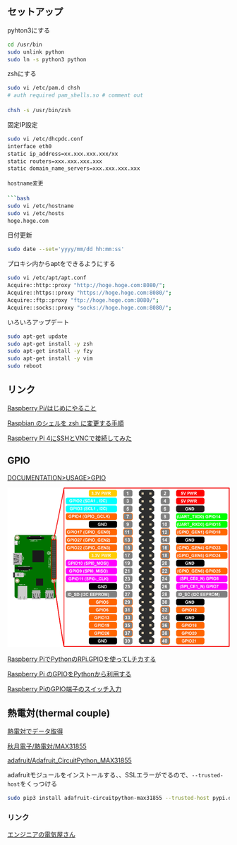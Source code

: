 ### 

## セットアップ

pyhton3にする

```bash
cd /usr/bin
sudo unlink python
sudo ln -s python3 python
```
zshにする

```bash
sudo vi /etc/pam.d chsh
# auth required pam_shells.so # comment out

chsh -s /usr/bin/zsh
```

固定IP設定

```bash
sudo vi /etc/dhcpdc.conf
interface eth0
static ip_address=xx.xxx.xxx.xxx/xx
static routers=xxx.xxx.xxx.xxx
static domain_name_servers=xxx.xxx.xxx.xxx

hostname変更

```bash
sudo vi /etc/hostname
sudo vi /etc/hosts
hoge.hoge.com
```

日付更新

```bash
sudo date --set='yyyy/mm/dd hh:mm:ss'
```

プロキシ内からaptをできるようにする

```bash
sudo vi /etc/apt/apt.conf
Acquire::http::proxy "http://hoge.hoge.com:8080/";
Acquire::https::proxy "https://hoge.hoge.com:8080/";
Acquire::ftp::proxy "ftp://hoge.hoge.com:8080/";
Acquire::socks::proxy "socks://hoge.hoge.com:8080/";
```

いろいろアップデート

```bash
sudo apt-get update
sudo apt-get install -y zsh
sudo apt-get install -y fzy
sudo apt-get install -y vim
sudo reboot
```


## リンク

[Raspberry Pi/はじめにやること](https://www.angelcurio.com/raspberrypi/?Raspberry%20Pi/%E3%81%AF%E3%81%98%E3%82%81%E3%81%AB%E3%82%84%E3%82%8B%E3%81%93%E3%81%A8)

[Raspbian のシェルを zsh に変更する手順](https://utano.jp/entry/2017/12/raspbian-zsh/)

[Raspberry Pi 4にSSHとVNCで接続してみた](https://dev.classmethod.jp/articles/raspberry-pi-4-ssh-vnc-remote/)

## GPIO

[DOCUMENTATION>USAGE>GPIO](https://www.raspberrypi.org/documentation/usage/gpio/)

![](image/raspberrypi-gpio-04.png)

[Raspberry PiでPythonのRPi.GPIOを使ってLチカする](https://qiita.com/masato/items/715e28e0c0c945a54297)

[Raspberry Pi のGPIOをPythonから利用する](https://qiita.com/maoutokagura/items/9aef5e23167ce2bc1d10)

[Raspberry PiのGPIO端子のスイッチ入力](https://qiita.com/rockhopper-penguin/items/fd3fe09cdbd04b2a5f86)

## 熱電対(thermal couple)

[熱電対でデータ取得](https://qiita.com/tm_nagoya/items/501b558dab5f427e1d98)

[秋月電子/熱電対/MAX31855](https://akizukidenshi.com/catalog/g/gM-12101/)

[adafruit/Adafruit_CircuitPython_MAX31855](https://github.com/adafruit/Adafruit_CircuitPython_MAX31855)


adafruitモジュールをインストールする、、SSLエラーがでるので、```--trusted-host```をくっつける

```bash
sudo pip3 install adafruit-circuitpython-max31855 --trusted-host pypi.org --trusted-host www.piwheels.org --trusted-host files.pythonhosted.org
```


### リンク

[エンジニアの電気屋さん](https://misoji-engineer.com/)


